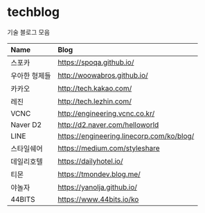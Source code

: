 # techblog
기술 블로그 모음

|      Name     |                 Blog                |
|:--------------|:-----------------------------------|
| 스포카          | https://spoqa.github.io/            |
| 우아한 형제들     | http://woowabros.github.io/         |
| 카카오          | http://tech.kakao.com/              |
| 레진           | http://tech.lezhin.com/             |
| VCNC          | http://engineering.vcnc.co.kr/      |
| Naver D2      | http://d2.naver.com/helloworld      |
| LINE          | https://engineering.linecorp.com/ko/blog/ |
| 스타일쉐어       | https://medium.com/styleshare       |
| 데일리호텔       | https://dailyhotel.io/              |
| 티몬            | https://tmondev.blog.me/            |
| 야놀자          | https://yanolja.github.io/          |
| 44BITS        | https://www.44bits.io/ko            |
